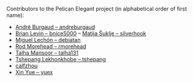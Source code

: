 Contributors to the Pelican Elegant project (in alphabetical order of first name):

- [André Burgaud – andreburgaud](https://github.com/andreburgaud)
- [Brian Levin – bnice5000](https://github.com/bnice5000)
– [Matija Šuklje – silverhook](https://github.com/silverhook)
- [Miguel Lechón – debiatan](https://github.com/debiatan)
- [Rod Morehead – rmorehead](https://github.com/rmorehead)
- [Talha Mansoor – talha131](https://github.com/talha131)
- [Tshepang Lekhonkhobe – tshepang](https://github.com/tshepang)
- [calfzhou](https://github.com/calfzhou)
- [Xin Yue – yuex](https://github.com/yuex)
